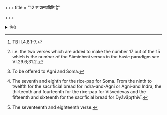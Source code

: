 +++
title = "12 स प्रत्नवदिति द्वे"

+++

<details><summary>थिते</summary>

12. Out of the verses beginning with sa pratnavat[^1] two (should be used as) the inserted verses (Dhāyyā),[^2] (the next) four (as the invitatory and offering verses) of the ghee-portion,[^3] and (the next) ten as (the invitatory and offering verses) of the main oblations[^4] and (the last) two (as the invitatory and offering verses)[^5] of the Sviṣṭakr̥t (offering).  


[^1]: TB II.4.8.1-7.  

[^2]: i.e. the two verses which are added to make the number 17 out of the 15 which is the number of the Sāmidhenī verses in the basic paradigm see VI.29.6;31.2.  

[^3]: To be offered to Agni and Soma.  

[^4]: The seventh and eighth for the rice-pap for Soma. From the ninth to twelfth for the sacrificial bread for Indra-and-Agni or Agni-and Indra, the thirteenth and fourteenth for the rice-pap for Viśvedevas and the fifteenth and sixteenth for the sacrificial bread for Dyāvāpr̥thivī.  

[^5]: The seventeenth and eighteenth verse.
</details>
